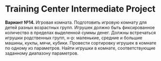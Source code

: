# Training Center Intermediate Project

**Вариант №14.** Игровая комната. Подготовить игровую комнату для детей разных возрастных групп. Игрушек
должно быть фиксированное количество в пределах выделенной суммы денег. Должны
встречаться игрушки родственных групп, н-р: маленькие, средние и большие машины, куклы,
мячи, кубики. Провести сортировку игрушек в комнате по одному из параметров. Найти игрушки
в комнате, соответствующие заданному диапазону параметров.
